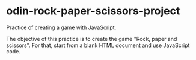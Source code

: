 # odin-rock-paper-scissors-project

Practice of creating a game with JavaScript.

The objective of this practice is to create the game "Rock, paper and scissors". For that, start from a blank HTML document and use JavaScript code.